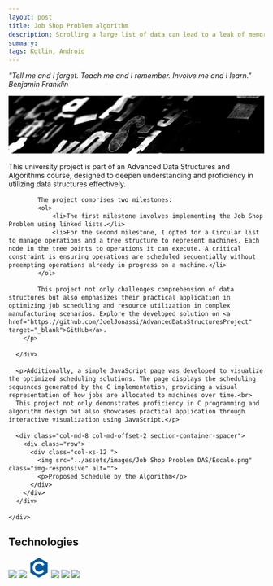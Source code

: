 ```yaml
---
layout: post
title: Job Shop Problem algorithm
description: Scrolling a large list of data can lead to a leak of memory or crash of the app. Many approach can be used like sliding window algorithm, API pagination, optimize image size, etc.
summary: 
tags: Kotlin, Android
---
```

<i>"Tell me and I forget. Teach me and I remember. Involve me and I learn." Benjamin Franklin</i>

<div class="section-container">
  <div class="container">
    <div class="row">
      <div class="col-xs-12">
        <img src="../assets/images/work001-01.jpg" class="img-responsive" alt="">
        <div class="card-container">
          <div class="text-center">
          </div>
          <p>
            This university project is part of an Advanced Data Structures and Algorithms course, designed to deepen understanding and proficiency in utilizing data structures effectively.<br>

            The project comprises two milestones:
            <ol>
                <li>The first milestone involves implementing the Job Shop Problem using linked lists.</li>
                <li>For the second milestone, I opted for a Circular list to manage operations and a tree structure to represent machines. Each node in the tree points to operations it can execute. A critical constraint is ensuring operations are scheduled sequentially without preempting operations already in progress on a machine.</li>
            </ol>

            This project not only challenges comprehension of data structures but also emphasizes their practical application in optimizing job scheduling and resource utilization in complex manufacturing scenarios. Explore the developed solution on <a href="https://github.com/JoelJonassi/AdvancedDataStructuresProject" target="_blank">GitHub</a>.
        </p>

      </div>

      <p>Additionally, a simple JavaScript page was developed to visualize the optimized scheduling solutions. The page displays the scheduling sequences generated by the C implementation, providing a visual representation of how jobs are allocated to machines over time.<br>
      This project not only demonstrates proficiency in C programming and algorithm design but also showcases practical application through interactive visualization using JavaScript.</p>
      
      <div class="col-md-8 col-md-offset-2 section-container-spacer">
        <div class="row">
          <div class="col-xs-12 ">
            <img src="../assets/images/Job Shop Problem DAS/Escalo.png" class="img-responsive" alt="">
            <p>Proposed Schedule by the Algorithm</p>
          </div>
        </div>
      </div>

    </div>
  </div>

  <div class="text-center">
    <h2 >Technologies</h2>
    <div>
      <img src="https://images.shields.io/badge/-Git-333333?style=flat&logo=git" width="80">
      <img src="https://images.shields.io/badge/-GitHub-333333?style=flat&logo=github" width="80">
      <img src="https://raw.githubusercontent.com/devicons/devicon/6910f0503efdd315c8f9b858234310c06e04d9c0/icons/c/c-plain.svg" width="40"/>
      <img src="https://images.shields.io/badge/-JavaScript-333333?style=flat&logo=javascript" width="80">
      <img src="https://images.shields.io/badge/-HTML5-333333?style=flat&logo=HTML5" width="80">
      <img src="https://images.shields.io/badge/-CSS-333333?style=flat&logo=CSS3&logoColor=1572B6" width="80">
  </div>
</div>
</div>